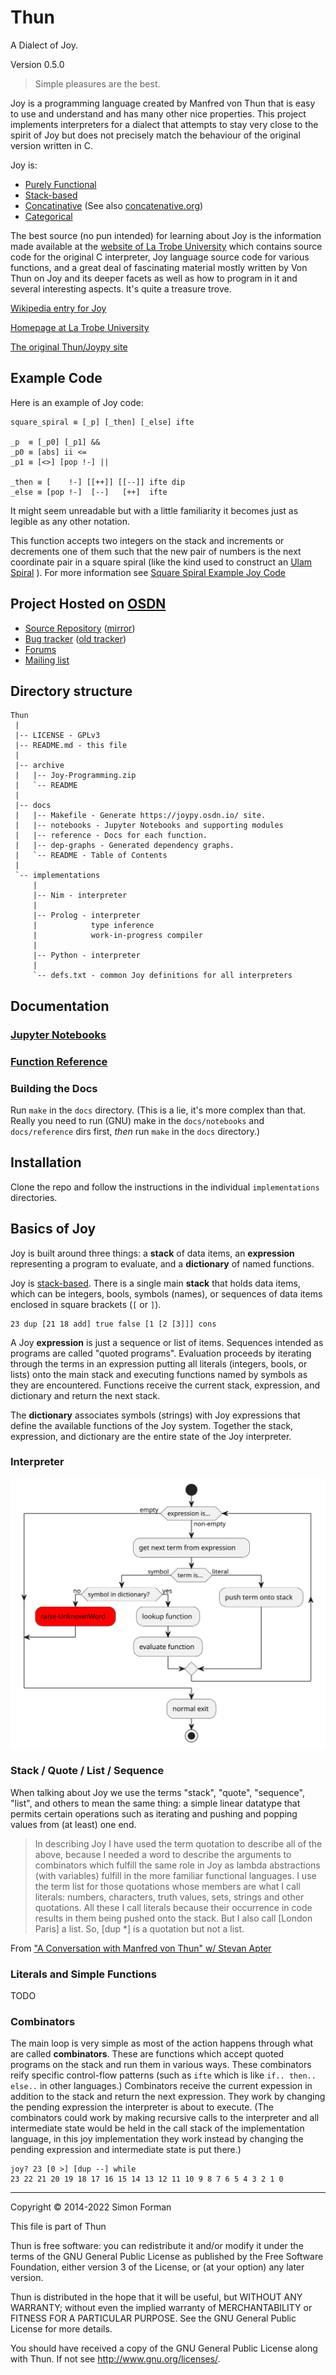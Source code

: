 # Thun

A Dialect of Joy.

Version 0.5.0

> Simple pleasures are the best.

Joy is a programming language created by Manfred von Thun that is easy to
use and understand and has many other nice properties.  This project
implements interpreters for a dialect that attempts to stay very close to
the spirit of Joy but does not precisely match the behaviour of the
original version written in C.

Joy is:

* [Purely Functional](https://en.wikipedia.org/wiki/Purely_functional_programming)
* [Stack-based](https://en.wikipedia.org/wiki/Stack-oriented_programming_language)
* [Concatinative](https://en.wikipedia.org/wiki/Concatenative_programming_language)
  (See also [concatenative.org](http://www.concatenative.org/wiki/view/Concatenative%20language))
* [Categorical](https://joypy.osdn.io/notebooks/Categorical.html)

The best source (no pun intended) for learning about Joy is the
information made available at the
[website of La Trobe University](http://www.latrobe.edu.au/humanities/research/research-projects/past-projects/joy-programming-language)
which contains source code for the original C interpreter, Joy language source code for various functions,
and a great deal of fascinating material mostly written by Von Thun on
Joy and its deeper facets as well as how to program in it and several
interesting aspects.  It's quite a treasure trove.

[Wikipedia entry for Joy](https://en.wikipedia.org/wiki/Joy_%28programming_language%29)

[Homepage at La Trobe University](http://www.latrobe.edu.au/humanities/research/research-projects/past-projects/joy-programming-language)

[The original Thun/Joypy site](https://web.archive.org/web/20220411010035/https://joypy.osdn.io/)


## Example Code

Here is an example of Joy code:

    square_spiral ≡ [_p] [_then] [_else] ifte

    _p  ≡ [_p0] [_p1] &&
    _p0 ≡ [abs] ii <=
    _p1 ≡ [<>] [pop !-] ||

    _then ≡ [    !-] [[++]] [[--]] ifte dip
    _else ≡ [pop !-]  [--]   [++]  ifte

It might seem unreadable but with a little familiarity it becomes just as legible as any other notation.

This function accepts two integers on the stack and increments or
decrements one of them such that the new pair of numbers is the next
coordinate pair in a square spiral (like the kind used to construct an
[Ulam Spiral](https://en.wikipedia.org/wiki/Ulam_spiral)
).  For more information see [Square Spiral Example Joy Code](/notebooks/Square_Spiral.html)


## Project Hosted on [OSDN](https://osdn.net/projects/joypy/)

* [Source Repository](https://osdn.net/projects/joypy/scm/git/Thun/)
  ([mirror](https://github.com/calroc/Thun))
* [Bug tracker](https://todo.sr.ht/~sforman/thun-der)
  ([old tracker](https://osdn.net/projects/joypy/ticket/))
* [Forums](https://osdn.net/projects/joypy/forums/)
* [Mailing list](https://osdn.net/projects/joypy/lists/)


## Directory structure

    Thun
     |
     |-- LICENSE - GPLv3
     |-- README.md - this file
     |
     |-- archive
     |   |-- Joy-Programming.zip
     |   `-- README
     |
     |-- docs
     |   |-- Makefile - Generate https://joypy.osdn.io/ site.
     |   |-- notebooks - Jupyter Notebooks and supporting modules
     |   |-- reference - Docs for each function.
     |   |-- dep-graphs - Generated dependency graphs.
     |   `-- README - Table of Contents
     |
     `-- implementations
         |
         |-- Nim - interpreter
         |
         |-- Prolog - interpreter
         |            type inference
         |            work-in-progress compiler
         |
         |-- Python - interpreter
         |
         `-- defs.txt - common Joy definitions for all interpreters


## Documentation

### [Jupyter Notebooks](/notebooks/index.html)

### [Function Reference](/FuncRef.html)

### Building the Docs

Run `make` in the `docs` directory.  (This is a lie, it's more complex than
that.  Really you need to run (GNU) make in the `docs/notebooks` and
`docs/reference` dirs first, _then_ run `make` in the `docs` directory.)


## Installation

Clone the repo and follow the instructions in the individual `implementations` directories.


## Basics of Joy

Joy is built around three things: a __stack__ of data items, an __expression__
representing a program to evaluate, and a __dictionary__ of named functions.

Joy is [stack-based](https://en.wikipedia.org/wiki/Stack-oriented_programming_language).
There is a single main __stack__ that holds data items, which can be integers, bools,
symbols (names), or sequences of data items enclosed in square brackets (`[` or `]`).

    23 dup [21 18 add] true false [1 [2 [3]]] cons

A Joy __expression__ is just a sequence or list of items.  Sequences
intended as programs are called "quoted programs".  Evaluation proceeds
by iterating through the terms in an expression putting all literals (integers, bools, or lists)
onto the main stack and executing functions named by symbols as they are encountered.
Functions receive the current stack, expression, and dictionary and return the next stack.

The __dictionary__ associates symbols (strings) with Joy expressions that define the
available functions of the Joy system.  Together the stack, expression, and dictionary
are the entire state of the Joy interpreter.

### Interpreter

![joy_interpreter_flowchart.svg](/joy_interpreter_flowchart.svg)


### Stack / Quote / List / Sequence

When talking about Joy we use the terms "stack", "quote", "sequence",
"list", and others to mean the same thing: a simple linear datatype that
permits certain operations such as iterating and pushing and popping
values from (at least) one end.

> In describing Joy I have used the term quotation to describe all of the
> above, because I needed a word to describe the arguments to combinators
> which fulfill the same role in Joy as lambda abstractions (with
> variables) fulfill in the more familiar functional languages. I use the
> term list for those quotations whose members are what I call literals:
> numbers, characters, truth values, sets, strings and other quotations.
> All these I call literals because their occurrence in code results in
> them being pushed onto the stack. But I also call [London Paris] a list.
> So, [dup *] is a quotation but not a list.

From ["A Conversation with Manfred von Thun" w/ Stevan Apter](http://archive.vector.org.uk/art10000350)




### Literals and Simple Functions

TODO


### Combinators

The main loop is very simple as most of the action happens through what
are called __combinators__. These are functions which accept quoted programs on the
stack and run them in various ways.  These combinators reify specific
control-flow patterns (such as `ifte` which is like `if.. then.. else..` in other
languages.)  Combinators receive the current
expession in addition to the stack and return the next expression.  They
work by changing the pending expression the interpreter is about to
execute.  (The combinators could work by making recursive calls to the
interpreter and all intermediate state would be held in the call stack of
the implementation language, in this joy implementation they work instead
by changing the pending expression and intermediate state is put there.)

    joy? 23 [0 >] [dup --] while
    23 22 21 20 19 18 17 16 15 14 13 12 11 10 9 8 7 6 5 4 3 2 1 0



--------------------------------------------------

Copyright © 2014-2022 Simon Forman

This file is part of Thun

Thun is free software: you can redistribute it and/or modify it under the
terms of the GNU General Public License as published by the Free Software
Foundation, either version 3 of the License, or (at your option) any
later version.

Thun is distributed in the hope that it will be useful, but WITHOUT ANY
WARRANTY; without even the implied warranty of MERCHANTABILITY or FITNESS
FOR A PARTICULAR PURPOSE.  See the GNU General Public License for more
details.

You should have received a copy of the GNU General Public License along
with Thun.  If not see <http://www.gnu.org/licenses/>.

